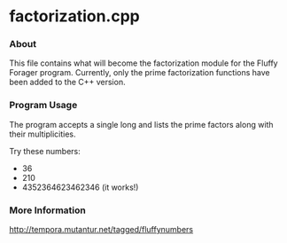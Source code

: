 # factorization.cpp #

### About ###

This file contains what will become the factorization module for the Fluffy
Forager program. Currently, only the prime factorization functions have been
added to the C++ version.

### Program Usage ###

The program accepts a single long and lists the prime factors along with their
multiplicities.

Try these numbers:
* 36
* 210
* 4352364623462346 (it works!)

### More Information ###

http://tempora.mutantur.net/tagged/fluffynumbers
